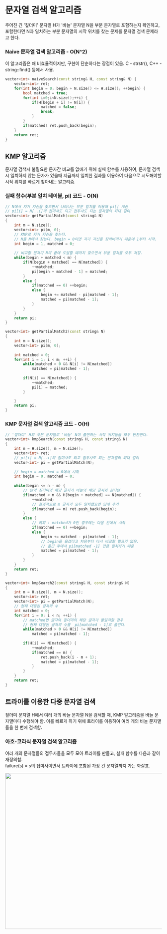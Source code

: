 # 문자열 검색 알고리즘

주어진 긴 '짚더미' 문자열 H가 '바늘' 문자열 N을 부분 문자열로 포함하는지 확인하고, 포함한다면 N과 일치하는 부분 문자열의 시작 위치를 찾는 문제를 문자열 검색 문제라고 한다.

### Naive 문자열 검색 알고리즘 - O(N^2)

이 알고리즘은 꽤 비효율적이지만, 구현이 단순하다는 장점이 있음. C - strstr(), C++ - string::find() 등에서 사용.  

```cpp
vector<int> naiveSearch(const string& H, const string& N) {
	vector<int> ret;
	for(int begin = 0; begin + N.size() <= H.size(); ++begin) {
		bool matched = true;
		for(int i=0;i<N.size();++i) {
			if(H[begin + i] != N[i]) {
				matched = false;
				break;
			}
		}
		if(matched) ret.push_back(begin);
	}
	return ret;
}
```


## KMP 알고리즘

문자열 검색시 불필요한 문자간 비교를 없애기 위해 실패 함수를 사용하여, 문자열 검색시 일치하지 않는 문자가 있을때 지금까지 일치한 결과를 이용하여 다음으로 시도해야할 시작 위치를 빠르게 찾아내는 알고리즘. 

### 실패 함수(부분 일치 테이블, pi) 코드 - O(N)

```cpp
// N에서 자기 자신을 찾으면서 나타나는 부분 일치를 이용해 pi[] 계산
// pi[i] = N[..i]의 접미사도 되고 접두사도 되는 문자열의 최대 길이
vector<int> getPartailMatch(const string& N)
{
	int m = N.size();
	vector<int> pi(m, 0);
	// KMP로 자기 자신을 찾는다.
	// N을 N에서 찾는다. begin = 0이면 자기 자신을 찾아버리기 때문에 1부터 시작.
	int begin = 1, matched = 0;
	
	// 비교할 문자가 N의 끝에 도달할 때까지 찾으면서 부분 일치를 모두 저장.
	while(begin + matched < m) {
		if(N[begin + matched] == N[matched]) {
			++matched;
			pi[begin + matched - 1] = matched;
		}
		else {
			if(matched == 0) ++begin;
			else {
				begin += matched - pi[matched - 1];
				matched = pi[matched - 1];
			}
		}
	}
	return pi;
}
```
```cpp
vector<int> getPartialMatch2(const string& N)
{
	int m = N.size();
	vector<int> pi(m, 0);
	
	int matched = 0;
	for(int i = 1; i < m; ++i) {
		while(matched > 0 && N[i] != N[matched])
			matched = pi[matched - 1];
		
		if(N[i] == N[matched]) {
			++matched;
			pi[i] = matched;
		}

	}
	return pi;
}
```

### KMP 문자열 검색 알고리즘 코드 - O(H)

```cpp
// '짚더미' H의 부분 문자열로 '바늘' N이 출현하는 시작 위치들을 모두 반환한다.
vector<int> kmpSearch(const string& H, const string& N) 
{
	int n = H.size(), m = N.size();
	vector<int> ret;
	// pi[i] = N[..i]의 접미사도 되고 접두사도 되는 문자열의 최대 길이	
	vector<int> pi = getPartialMatch(N);
	
	// begin = matched = 0에서 시작
	int begin = 0, matched = 0;
	
	while(begin <= n - m) {
		// 만약 짚더미의 해당 글자가 바늘의 해당 글자와 같다면
		if(matched < m && H[begin + matched] == N[matched]) {
			++matched;
			// 결과적으로 m 글자가 모두 일치했으면 답에 추가
			if(matched == m) ret.push_back(begin);
		}
		else {
			// 예외 : matched가 0인 경우에는 다음 칸에서 시작
			if(matched == 0) ++begin;
			else {
				begin += matched - pi[matched - 1];
				// begin을 옮겼다고 처음부터 다시 비교할 필요가 없음.				
				// 옮긴 후에서 pi[matched -1] 만큼 일치하기 때문
				matched = pi[matched - 1];
			}
		}
	}
	return ret;
}
```
```cpp
vector<int> kmpSearch2(const string& H, const string& N)
{
	int n = H.size(), m = N.size();
	vector<int> ret;
	vector<int> pi = getPartialMatch(N);
	// 현재 대응된 글자의 수
	int matched = 0;
	for(int i = 0; i < n; ++i) {
		// matched번 글자와 짚더미의 해당 글자가 불일치할 경우
		// 현재 대응된 글자의 수를  pi[matched - 1]로 줄인다.
		while(matched > 0 && H[i] != N[matched])
			matched = pi[matched - 1];
	
		if(H[i] == N[matched]) {
			++matched;
			if(matched == m) {
				ret.push_back(i - m + 1);
				matched = pi[matched - 1];
			}
		}
	}
	return ret;
}
```

## 트라이를 이용한 다중 문자열 검색

짚더미 문자열 H에서 여러 개의 바늘 문자열 N을 검색할 때, KMP 알고리즘을 바늘 문자열마다 수행해야 함. 이를 빠르게 하기 위해 트라이를 이용하여 여러 개의 바늘 문자열들을 한 번에 검색함.

### 아호-코라식 문자열 검색 알고리즘

여러 개의 문자열들의 접두사들을 모두 모아 트라이를 만들고, 실패 함수를 다음과 같이 재정의함.  
failure(s) = s의 접미사이면서 트라이에 포함된 가장 긴 문자열까지 가는 화살표.
<center><img src="https://github.com/rnjstkdah20/study/blob/master/Algorithm/image/AhoCorasick.PNG" width="700" height="500"></center>


